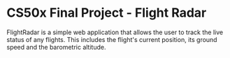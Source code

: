 
# CS50x Final Project - Flight Radar
FlightRadar is a simple web application that allows the user to track the live status of any flights. This includes the flight's current position, its ground speed and the barometric altitude.